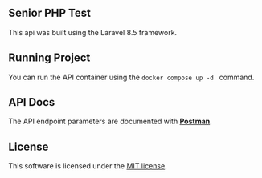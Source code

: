 ## Senior PHP Test
This api was built using the Laravel 8.5 framework.

## Running Project
You can run the API container using the ``docker compose up -d `` command.

## API Docs

The API endpoint parameters are documented with **[Postman](https://documenter.getpostman.com/view/4574071/UUxwBorN)**.

## License

This software is licensed under the [MIT license](https://opensource.org/licenses/MIT).
